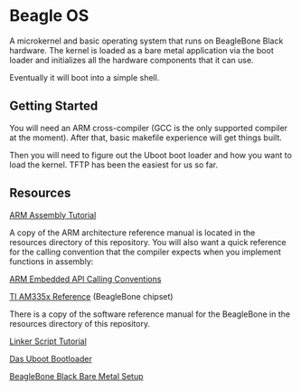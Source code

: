 # Beagle OS

A microkernel and basic operating system that runs on BeagleBone Black hardware.
The kernel is loaded as a bare metal application via the boot loader and initializes
all the hardware components that it can use.

Eventually it will boot into a simple shell.

## Getting Started

You will need an ARM cross-compiler (GCC is the only supported compiler at the moment).
After that, basic makefile experience will get things built.

Then you will need to figure out the Uboot boot loader and how you want to load the
kernel. TFTP has been the easiest for us so far.

## Resources

[ARM Assembly Tutorial](http://www.davespace.co.uk/arm/introduction-to-arm/)

A copy of the ARM architecture reference manual is located in the resources directory of
this repository. You will also want a quick reference for the calling convention that the
compiler expects when you implement functions in assembly:

[ARM Embedded API Calling Conventions](http://stackoverflow.com/questions/261419/arm-to-c-calling-convention-registers-to-save)

[TI AM335x Reference](http://www.ti.com/lit/ug/spruh73o/spruh73o.pdf) (BeagleBone chipset)

There is a copy of the software reference manual for the BeagleBone in the resources
directory of this repository.

[Linker Script Tutorial](http://www.delorie.com/gnu/docs/binutils/ld_6.html)

[Das Uboot Bootloader](http://www.denx.de/wiki/U-Boot)

[BeagleBone Black Bare Metal Setup](http://www.cs.sfu.ca/CourseCentral/433/bfraser/other/BareMetalGuide.pdf)
